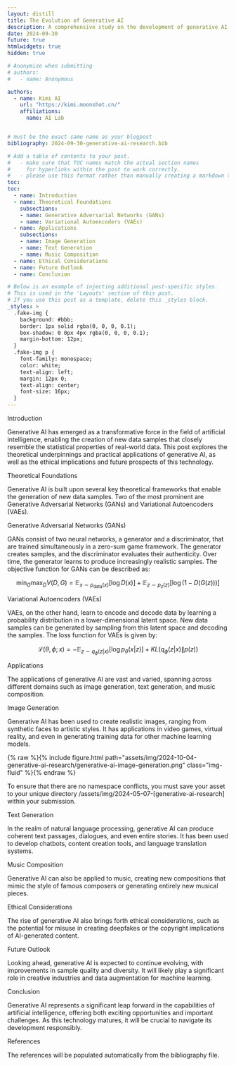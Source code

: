 ```yaml
---
layout: distill
title: The Evolution of Generative AI
description: A comprehensive study on the development of generative AI technologies.
date: 2024-09-30
future: true
htmlwidgets: true
hidden: true

# Anonymize when submitting
# authors:
#   - name: Anonymous

authors:
  - name: Kimi AI
    url: "https://kimi.moonshot.cn/"
    affiliations:
      name: AI Lab


# must be the exact same name as your blogpost
bibliography: 2024-09-30-generative-ai-research.bib  

# Add a table of contents to your post.
#   - make sure that TOC names match the actual section names
#     for hyperlinks within the post to work correctly. 
#   - please use this format rather than manually creating a markdown table of contents.
toc:
toc:
  - name: Introduction
  - name: Theoretical Foundations
    subsections:
    - name: Generative Adversarial Networks (GANs)
    - name: Variational Autoencoders (VAEs)
  - name: Applications
    subsections:
    - name: Image Generation
    - name: Text Generation
    - name: Music Composition
  - name: Ethical Considerations
  - name: Future Outlook
  - name: Conclusion

# Below is an example of injecting additional post-specific styles.
# This is used in the 'Layouts' section of this post.
# If you use this post as a template, delete this _styles block.
_styles: >
  .fake-img {
    background: #bbb;
    border: 1px solid rgba(0, 0, 0, 0.1);
    box-shadow: 0 0px 4px rgba(0, 0, 0, 0.1);
    margin-bottom: 12px;
  }
  .fake-img p {
    font-family: monospace;
    color: white;
    text-align: left;
    margin: 12px 0;
    text-align: center;
    font-size: 16px;
  }
---
```


Introduction

Generative AI has emerged as a transformative force in the field of artificial intelligence, enabling the creation of new data samples that closely resemble the statistical properties of real-world data. This post explores the theoretical underpinnings and practical applications of generative AI, as well as the ethical implications and future prospects of this technology.

Theoretical Foundations

Generative AI is built upon several key theoretical frameworks that enable the generation of new data samples. Two of the most prominent are Generative Adversarial Networks (GANs) and Variational Autoencoders (VAEs).

Generative Adversarial Networks (GANs)

GANs consist of two neural networks, a generator and a discriminator, that are trained simultaneously in a zero-sum game framework. The generator creates samples, and the discriminator evaluates their authenticity. Over time, the generator learns to produce increasingly realistic samples. The objective function for GANs can be described as:

$$
\min_{G} \max_{D} V(D, G) = \mathbb{E}_{x \sim p_{\text{data}}(x)}[\log D(x)] + \mathbb{E}_{z \sim p_{z}(z)}[\log (1 - D(G(z)))]
$$

Variational Autoencoders (VAEs)

VAEs, on the other hand, learn to encode and decode data by learning a probability distribution in a lower-dimensional latent space. New data samples can be generated by sampling from this latent space and decoding the samples. The loss function for VAEs is given by:

$$
\mathcal{L}(\theta, \phi; x) = -\mathbb{E}_{z \sim q_{\phi}(z|x)}[\log p_{\theta}(x|z)] + KL(q_{\phi}(z|x) \| p(z))
$$

Applications

The applications of generative AI are vast and varied, spanning across different domains such as image generation, text generation, and music composition.

Image Generation

Generative AI has been used to create realistic images, ranging from synthetic faces to artistic styles. It has applications in video games, virtual reality, and even in generating training data for other machine learning models.

{% raw %}{% include figure.html path="assets/img/2024-10-04-generative-ai-research/generative-ai-image-generation.png" class="img-fluid" %}{% endraw %}

To ensure that there are no namespace conflicts, you must save your asset to your unique directory /assets/img/2024-05-07-[generative-ai-research] within your submission.

Text Generation

In the realm of natural language processing, generative AI can produce coherent text passages, dialogues, and even entire stories. It has been used to develop chatbots, content creation tools, and language translation systems.

Music Composition

Generative AI can also be applied to music, creating new compositions that mimic the style of famous composers or generating entirely new musical pieces.

Ethical Considerations

The rise of generative AI also brings forth ethical considerations, such as the potential for misuse in creating deepfakes or the copyright implications of AI-generated content.

Future Outlook

Looking ahead, generative AI is expected to continue evolving, with improvements in sample quality and diversity. It will likely play a significant role in creative industries and data augmentation for machine learning.

Conclusion

Generative AI represents a significant leap forward in the capabilities of artificial intelligence, offering both exciting opportunities and important challenges. As this technology matures, it will be crucial to navigate its development responsibly.

References

The references will be populated automatically from the bibliography file.
